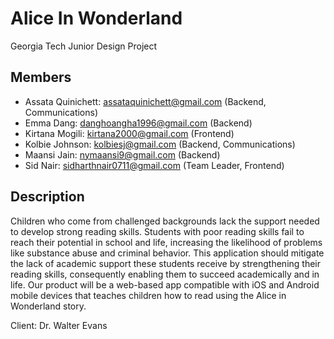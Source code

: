 # Alice In Wonderland

Georgia Tech Junior Design Project

## Members
* Assata Quinichett: assataquinichett@gmail.com (Backend, Communications)
* Emma Dang: danghoangha1996@gmail.com (Backend)
* Kirtana Mogili: kirtana2000@gmail.com (Frontend)
* Kolbie Johnson: kolbiesj@gmail.com (Backend, Communications)
* Maansi Jain: nymaansi9@gmail.com (Backend)
* Sid Nair: sidharthnair0711@gmail.com (Team Leader, Frontend)

## Description
Children who come from challenged backgrounds lack the support needed to develop strong reading skills. Students with poor reading skills fail to reach their potential in school and life, increasing the likelihood of problems like substance abuse and criminal behavior. This application should mitigate the lack of academic support these students receive by strengthening their reading skills, consequently enabling them to succeed academically and in life. Our product will be a web-based app compatible with iOS and Android mobile devices that teaches children how to read using the Alice in Wonderland story.

Client: Dr. Walter Evans 

